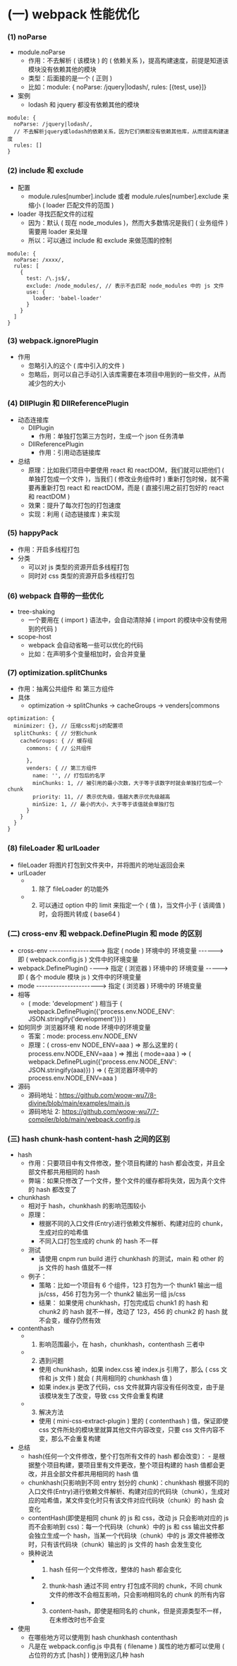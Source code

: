 # (一) webpack 性能优化

### (1) noParse

- module.noParse
  - 作用：不去解析 ( 该模块 ) 的 ( 依赖关系 )，提高构建速度，前提是知道该模块没有依赖其他的模块
  - 类型：后面接的是一个 ( 正则 )
  - 比如：module: { noParse: /jquery|lodash/, rules: [{test, use}]}
- 案例
  - lodash 和 jquery 都没有依赖其他的模块

```
module: {
  noParse: /jquery|lodash/,
  // 不去解析jquery或lodash的依赖关系，因为它们俩都没有依赖其他库，从而提高构建速度
  rules: []
}
```

### (2) include 和 exclude

- 配置
  - module.rules[number].include 或者 module.rules[number].exclude 来缩小 ( loader 匹配文件的范围 )
- loader 寻找匹配文件的过程
  - 因为：默认 ( 现在 node_modules )，然而大多数情况是我们 ( 业务组件 ) 需要用 loader 来处理
  - 所以：可以通过 include 和 exclude 来做范围的控制

```
module: {
  noParse: /xxxx/,
  rules: [
    {
      test: /\.js$/,
      exclude: /node_modules/, // 表示不去匹配 node_modules 中的 js 文件
      use: {
        loader: 'babel-loader'
      }
    }
  ]
}
```

### (3) webpack.ignorePlugin

- 作用
  - 忽略引入的这个 ( 库中引入的文件 )
  - 忽略后，则可以自己手动引入该库需要在本项目中用到的一些文件，从而减少包的大小

### (4) **DllPlugin 和 DllReferencePlugin**

- 动态连接库
  - DllPlugin
    - 作用：单独打包第三方包时，生成一个 json 任务清单
  - DllReferencePlugin
    - 作用：引用动态链接库
- 总结
  - 原理：比如我们项目中要使用 react 和 reactDOM，我们就可以把他们 ( 单独打包成一个文件 )，当我们 ( 修改业务组件时 ) 重新打包时候，就不需要再重新打包 react 和 reactDOM，而是 ( 直接引用之前打包好的 react 和 reactDOM )
  - 效果：提升了每次打包的打包速度
  - 实现：利用 ( 动态链接库 ) 来实现

### (5) happyPack

- 作用：开启多线程打包
- 分类
  - 可以对 js 类型的资源开启多线程打包
  - 同时对 css 类型的资源开启多线程打包

### (6) webpack 自带的一些优化

- tree-shaking
  - 一个要用在 ( import ) 语法中，会自动清除掉 ( import 的模块中没有使用到的代码 )
- scope-host
  - webpack 会自动省略一些可以优化的代码
  - 比如：在声明多个变量相加时，会合并变量

### (7) optimization.splitChunks

- 作用：抽离公共组件 和 第三方组件
- 具体
  - optimization -> splitChunks -> cacheGroups -> venders|commons

```
optimization: {
  minimizer: {}, // 压缩css和js的配置项
  splitChunks: { // 分割chunk
    cacheGroups: { // 缓存组
      commons: { // 公共组件

      },
      venders: { // 第三方组件
        name: '', // 打包后的名字
        minChunks: 1, // 被引用的最小次数，大于等于该数字时就会单独打包成一个chunk
        priority: 11, // 表示优先级，值越大表示优先级越高
        minSize: 1, // 最小的大小，大于等于该值就会单独打包
      }
    }
  }
}
```

### (8) fileLoader 和 urlLoader

- fileLoader 将图片打包到文件夹中，并将图片的地址返回会来
- urlLoader
  - 1. 除了 fileLoader 的功能外
  - 2. 可以通过 option 中的 limit 来指定一个 ( 值 )，当文件小于 ( 该阈值 ) 时，会将图片转成 ( base64 )

### (二) cross-env 和 webpack.DefinePlugin 和 mode 的区别

- cross-env -----------------> 指定 ( node ) 环境中的 环境变量 ------> 即 ( webpack.config.js ) 文件中的环境变量
- webpack.DefinePlugin() ----> 指定 ( 浏览器 ) 环境中的 环境变量 -----> 即 ( 各个 module 模块 js ) 文件中的环境变量
- mode ----------------------> 指定 ( 浏览器 ) 环境中的 环境变量
- 相等
  - ( mode: 'development' ) 相当于 ( webpack.DefinePlugin({'process.env.NODE_ENV': JSON.stringify('development')}) )
- 如何同步 浏览器环境 和 node 环境中的环境变量
  - 答案：mode: process.env.NODE_ENV
  - 原理：( cross-env NODE_ENV=aaa ) => 那么这里的 ( process.env.NODE_ENV=aaa ) => 推出 ( mode=aaa ) => ( webpack.DefinePLugin({'process.env.NODE_ENV': JSON.stringify(aaa)}) ) => ( 在浏览器环境中的 process.env.NODE_ENV=aaa )
- 源码
  - 源码地址：https://github.com/woow-wu7/8-divine/blob/main/examples/main.js
  - 源码地址 2: https://github.com/woow-wu7/7-compiler/blob/main/webpack.config.js

### (三) hash chunk-hash content-hash 之间的区别

- hash
  - 作用：只要项目中有文件修改，整个项目构建的 hash 都会改变，并且全部文件都共用相同的 hash
  - 弊端：如果只修改了一个文件，整个文件的缓存都将失效，因为真个文件的 hash 都改变了
- chunkhash
  - 相对于 hash，chunkhash 的影响范围较小
  - 原理：
    - 根据不同的入口文件(Entry)进行依赖文件解析、构建对应的 chunk，生成对应的哈希值
    - 不同入口打包生成的 chunk 的 hash 不一样
  - 测试
    - 请使用 cnpm run build 进行 chunkhash 的测试，main 和 other 的 js 文件的 hash 值就不一样
  - 例子：
    - 策略：比如一个项目有 6 个组件，123 打包为一个 thunk1 输出一组 js/css，456 打包为另一个 thunk2 输出另一组 js/css
    - 结果： 如果使用 chunkhash，打包完成后 chunk1 的 hash 和 chunk2 的 hash 就不一样，改动了 123，456 的 chunk2 的 hash 就不会变，缓存仍然有效
- contenthash
  - 1. 影响范围最小，在 hash，chunkhash，contenthash 三者中
  - 2. 遇到问题
    - 使用 chunkhash，如果 index.css 被 index.js 引用了，那么 ( css 文件和 js 文件 ) 就会 ( 共用相同的 chunkhash 值 )
    - 如果 index.js 更改了代码，css 文件就算内容没有任何改变，由于是该模块发生了改变，导致 css 文件会重复构建
  - 3. 解决方法
    - 使用 ( mini-css-extract-plugin ) 里的 ( contenthash ) 值，保证即使 css 文件所处的模块里就算其他文件内容改变，只要 css 文件内容不变，那么不会重复构建
- 总结
  - hash(任何一个文件修改，整个打包所有文件的 hash 都会改变)： - 是根据整个项目构建，要项目里有文件更改，整个项目构建的 hash 值都会更改，并且全部文件都共用相同的 hash 值
  - chunkhash(只影响到不同 entry 划分的 chunk)：chunkhash 根据不同的入口文件(Entry)进行依赖文件解析、构建对应的代码块（chunk），生成对应的哈希值，某文件变化时只有该文件对应代码块（chunk）的 hash 会变化
  - contentHash(即使是相同 chunk 的 js 和 css，改动 js 只会影响对应的 js 而不会影响到 css)：每一个代码块（chunk）中的 js 和 css 输出文件都会独立生成一个 hash，当某一个代码块（chunk）中的 js 源文件被修改时，只有该代码块（chunk）输出的 js 文件的 hash 会发生变化
  - 换种说法
    - 1. hash 任何一个文件修改，整体的 hash 都会变化
    - 2. thunk-hash 通过不同 entry 打包成不同的 chunk，不同 chunk 文件的修改不会相互影响，只会影响相同名的 chunk 的所有内容
    - 3. content-hash，即使是相同名的 chunk，但是资源类型不一样，在未修改时也不会变
- 使用
  - 在哪些地方可以使用到 hash chunkhash contenthash
  - 凡是在 webpack.config.js 中具有 ( filename ) 属性的地方都可以使用 ( 占位符的方式 [hash] ) 使用到这几种 hash
